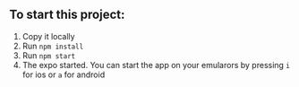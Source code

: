 ## To start this project:
1. Copy it locally
2. Run `npm install`
3. Run `npm start`
4. The expo started. You can start the app on your emularors by pressing `i` for ios or `a` for android
